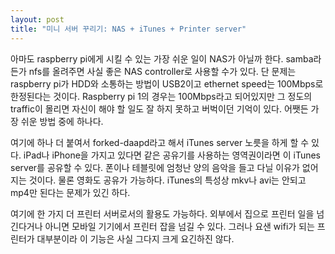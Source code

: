 ```yaml
---
layout: post
title: "미니 서버 꾸리기: NAS + iTunes + Printer server"
---
```



아마도 raspberry pi에게 시킬 수 있는 가장 쉬운 일이 NAS가 아닐까 한다. samba라든가 nfs를 올려주면 사실 좋은 NAS controller로 사용할 수가 있다. 단 문제는 raspberry pi가 HDD와 소통하는 방법이 USB2이고 ethernet speed는 100Mbps로 한정된다는 것이다. Raspberry pi 1의 경우는 100Mbps라고 되어있지만 그 정도의 traffic이 몰리면 자신이 해야 할 일도 잘 하지 못하고 버벅이던 기억이 있다. 어쨋든 가장 쉬운 방법 중에 하나다.




여기에 하나 더 붙여서 forked-daapd라고 해서 iTunes server 노릇을 하게 할 수 있다. iPad나 iPhone을 가지고 있다면 같은 공유기를 사용하는 영역권이라면 이 iTunes server를 공유할 수 있다. 폰이나 테블릿에 엄청난 양의 음악을 들고 다닐 이유가 없어지는 것이다. 물론 영화도 공유가 가능하다. iTunes의 특성상 mkv나 avi는 안되고 mp4만 된다는 문제가 있긴 하다. 




여기에 한 가지 더 프린터 서버로서의 활용도 가능하다. 외부에서 집으로 프린터 일을 넘긴다거나 아니면 모바일 기기에서 프린터 잡을 넘길 수 있다. 그러나 요샌 wifi가 되는 프린터가 대부분이라 이 기능은 사실 그다지 크게 요긴하진 않다. 


